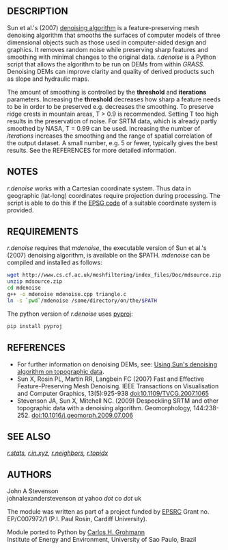 ## DESCRIPTION

Sun et al.'s (2007) [denoising
algorithm](https://www.cs.cf.ac.uk/meshfiltering/index_files/Page342.htm)
is a feature-preserving mesh denoising algorithm that smooths the
surfaces of computer models of three dimensional objects such as those
used in computer-aided design and graphics. It removes random noise
while preserving sharp features and smoothing with minimal changes to
the original data. *r.denoise* is a Python script that allows the
algorithm to be run on DEMs from within *GRASS*. Denoising DEMs can
improve clarity and quality of derived products such as slope and
hydraulic maps.

The amount of smoothing is controlled by the **threshold** and
**iterations** parameters. Increasing the **threshold** decreases how
sharp a feature needs to be in order to be preserved e.g. decreases the
smoothing. To preserve ridge crests in mountain areas, T \> 0.9 is
recommended. Setting T too high results in the preservation of noise.
For SRTM data, which is already partly smoothed by NASA, T = 0.99 can be
used. Increasing the number of *iterations* increases the smoothing and
the range of spatial correlation of the output dataset. A small number,
e.g. 5 or fewer, typically gives the best results. See the REFERENCES
for more detailed information.

## NOTES

*r.denoise* works with a Cartesian coordinate system. Thus data in
geographic (lat-long) coordinates require projection during processing.
The script is able to do this if the [EPSG
code](http://www.epsg-registry.org/) of a suitable coordinate system is
provided.

## REQUIREMENTS

*r.denoise* requires that *mdenoise*, the executable version of Sun et
al.'s (2007) denoising algorithm, is available on the $PATH. *mdenoise*
can be compiled and installed as follows:

```sh
wget http://www.cs.cf.ac.uk/meshfiltering/index_files/Doc/mdsource.zip
unzip mdsource.zip
cd mdenoise
g++ -o mdenoise mdenoise.cpp triangle.c
ln -s `pwd`/mdenoise /some/directory/on/the/$PATH
```

The python version of *r.denoise* uses
[pyproj](https://github.com/jswhit/pyproj):

```sh
pip install pyproj
```

## REFERENCES

- For further information on denoising DEMs, see: [Using Sun's
    denoising algorithm on topographic
    data](https://personalpages.manchester.ac.uk/staff/neil.mitchell/mdenoise/).
- Sun X, Rosin PL, Martin RR, Langbein FC (2007) Fast and Effective
    Feature-Preserving Mesh Denoising. IEEE Transactions on
    Visualisation and Computer Graphics, 13(5):925-938
    [doi:10.1109/TVCG.2007.1065](https://doi.org/10.1109/TVCG.2007.1065)
- Stevenson JA, Sun X, Mitchell NC. (2009) Despeckling SRTM and other
    topographic data with a denoising algorithm. Geomorphology,
    144:238-252.
    [doi:10.1016/j.geomorph.2009.07.006](https://doi.org/10.1016/j.geomorph.2009.07.006)

## SEE ALSO

*[r.stats](https://grass.osgeo.org/grass-stable/manuals/r.stats.html),
[r.in.xyz](https://grass.osgeo.org/grass-stable/manuals/r.in.xyz.html),
[r.neighbors](https://grass.osgeo.org/grass-stable/manuals/r.neighbors.html),
[r.topidx](https://grass.osgeo.org/grass-stable/manuals/r.topidx.html)*

## AUTHORS

John A Stevenson  
johnalexanderstevenson *at* yahoo *dot* co *dot* uk  
  
The module was written as part of a project funded by
[EPSRC](https://www.ukri.org/councils/epsrc) Grant no. EP/C007972/1
(P.I. Paul Rosin, Cardiff University).  
  
Module ported to Python by [Carlos H.
Grohmann](http://carlosgrohmann.com/)  
Institute of Energy and Environment, University of Sao Paulo, Brazil
